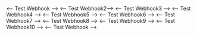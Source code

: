 <-- Test Webhook -->
<-- Test Webhook2-->
<-- Test Webhook3 -->
<-- Test Webhook4 -->
<-- Test Webhook5 -->
<-- Test Webhook6 -->
<-- Test Webhook7 -->
<-- Test Webhook8 -->
<-- Test Webhook9 -->
<-- Test Webhook10 -->
<-- Test Webhook -->
